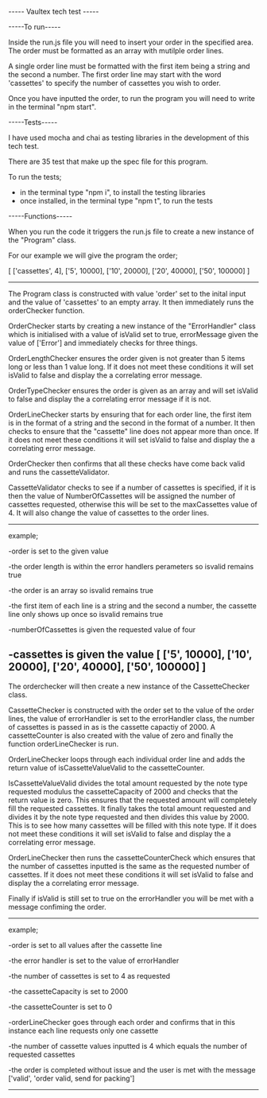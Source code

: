 ----- Vaultex tech test -----

-----To run-----

Inside the run.js file you will need to insert your order in the specified area. The order must be formatted as an array with mutilple order lines. 

A single order line must be formatted with the first item being a string and the second a number. The first order line may start with the word 'cassettes' to specify the number of cassettes you wish to order. 

Once you have inputted the order, to run the program you will need to write in the terminal "npm start".



-----Tests-----

I have used mocha and chai as testing libraries in the development of this tech test.

There are 35 test that make up the spec file for this program.

To run the tests;
- in the terminal type "npm i", to install the testing libraries
- once installed, in the terminal type "npm t", to run the tests



-----Functions-----

When you run the code it triggers the run.js file to create a new instance of the "Program" class.

For our example we will give the program the order;

[
    ['cassettes', 4],
    ['5', 10000],
    ['10', 20000],
    ['20', 40000],
    ['50', 100000]
]

--------------------

The Program class is constructed with value 'order' set to the inital input and the value of 'cassettes' to an empty array. It then immediately runs the orderChecker function.

OrderChecker starts by creating a new instance of the "ErrorHandler" class which is initialised with a value of isValid set to true, errorMessage given the value of ['Error'] and immediately checks for three things.

OrderLengthChecker ensures the order given is not greater than 5 items long or less than 1 value long. If it does not meet these conditions it will set isValid to false and display the a correlating error message.

OrderTypeChecker ensures the order is given as an array and will set isValid to false and display the a correlating error message if it is not.

OrderLineChecker starts by ensuring that for each order line, the first item is in the format of a string and the second in the format of a number. It then checks to ensure that the "cassette" line does not appear more than once. If it does not meet these conditions it will set isValid to false and display the a correlating error message.

OrderChecker then confirms that all these checks have come back valid and runs the cassetteValidator.

CassetteValidator checks to see if a number of cassettes is specified, if it is then the value of NumberOfCassettes will be assigned the number of cassettes requested, otherwise this will be set to the maxCassettes value of 4. It will also change the value of cassettes to the order lines. 

-------------------- 

example; 

-order is set to the given value

-the order length is within the error handlers perameters so isvalid remains true
 
-the order is an array so isvalid remains true

-the first item of each line is a string and the second a number, the cassette line only shows up once so isvalid remains true

-numberOfCassettes is given the requested value of four

-cassettes is given the value 
    [
    ['5', 10000],
    ['10', 20000],
    ['20', 40000],
    ['50', 100000]
    ]
-------------------- 

The orderchecker will then create a new instance of the CassetteChecker class.

CassetteChecker is constructed with the order set to the value of the order lines, the value of errorHandler is set to the errorHandler class, the number of cassettes is passed in as is the cassette capactiy of 2000. A cassetteCounter is also created with the value of zero and finally the function orderLineChecker is run.

OrderLineChecker loops through each individual order line and adds the return value of isCassetteValueValid to the cassetteCounter.

IsCassetteValueValid divides the total amount requested by the note type requested modulus the cassetteCapacity of 2000 and checks that the return value is zero. This ensures that the requested amount will completely fill the requested cassettes. It finally takes the total amount requested and divides it by the note type requested and then divides this value by 2000. This is to see how many cassettes will be filled with this note type. If it does not meet these conditions it will set isValid to false and display the a correlating error message. 

OrderLineChecker then runs the cassetteCounterCheck which ensures that the number of cassettes inputted is the same as the requested number of cassettes. If it does not meet these conditions it will set isValid to false and display the a correlating error message. 

Finally if isValid is still set to true on the errorHandler you will be met with a message confiming the order.

-------------------- 

example; 

-order is set to all values after the cassette line

-the error handler is set to the value of errorHandler

-the number of cassettes is set to 4 as requested

-the cassetteCapacity is set to 2000

-the cassetteCounter is set to 0

-orderLineChecker goes through each order and confirms that in this instance each line requests only one cassette

-the number of cassette values inputted is 4 which equals the number of requested cassettes

-the order is completed without issue and the user is met with the message
['valid', 'order valid, send for packing']

-------------------- 


